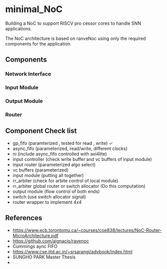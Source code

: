 # minimal_NoC

Building a NoC to support RISCV pro cessor cores to handle SNN applications. 

The NoC architecture is based on ranveNoc using only the required components for the application. 


## Components


###  Network Interface 


###  Input Module 


###  Output Module 


###  Router 


## Component Check list 

- gp_fifo (paramterized , tested for read , write) &check;
- async_fifo (parameterized, read/write, different clocks)
- ni (include async_fifo controlled with axi4lite)
- input controller (check write buffer and vc buffers of input module)
- input router (parameterized algo select)
- vc buffers (parameterized)
- input module (putting all together)
- rr_arbiter (check for arbite control of local module)
- rr_arbiter global router or switch allocator (Do this computation)
- output module (flow control of both ends)
- switch (use switch allocator signal)
- router wrapper to implement 4x4 



## References 
- https://www.ecb.torontomu.ca/~courses/coe838/lectures/NoC-Router-MicroArchitecture.pdf
- https://github.com/aignacio/ravenoc
- Cummings aync FIFO
- https://www.cse.iitd.ac.in/~srsarangi/advbook/index.html
- SUNGHO PARK Master Thesis
- 